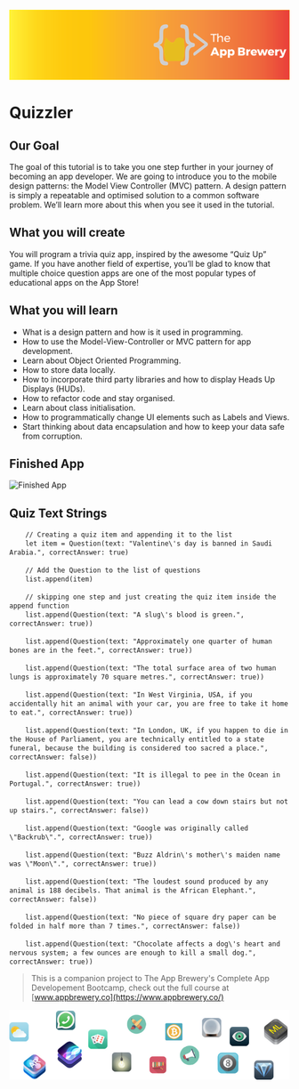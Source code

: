 
![App Brewery Banner](Documentation/AppBreweryBanner.png)

#  Quizzler

## Our Goal

The goal of this tutorial is to take you one step further in your journey of becoming an app developer. We are going to introduce you to the mobile design patterns: the Model View Controller (MVC) pattern. A design pattern is simply a repeatable and optimised solution to a common software problem. We’ll learn more about this when you see it used in the tutorial.

## What you will create

You will program a trivia quiz app, inspired by the awesome “Quiz Up” game. If you have another field of expertise, you’ll be glad to know that multiple choice question apps are one of the most popular types of educational apps on the App Store! 

## What you will learn

* What is a design pattern and how is it used in programming.
* How to use the Model-View-Controller or MVC pattern for app development.
* Learn about Object Oriented Programming.
* How to store data locally.
* How to incorporate third party libraries and how to display Heads Up Displays (HUDs).
* How to refactor code and stay organised.
* Learn about class initialisation. 
* How to programmatically change UI elements such as Labels and Views.
* Start thinking about data encapsulation and how to keep your data safe from corruption.


## Finished App
![Finished App](https://github.com/londonappbrewery/Images/blob/master/Quizzler.gif)




## Quiz Text Strings

        // Creating a quiz item and appending it to the list
        let item = Question(text: "Valentine\'s day is banned in Saudi Arabia.", correctAnswer: true)
        
        // Add the Question to the list of questions
        list.append(item)
        
        // skipping one step and just creating the quiz item inside the append function
        list.append(Question(text: "A slug\'s blood is green.", correctAnswer: true))
        
        list.append(Question(text: "Approximately one quarter of human bones are in the feet.", correctAnswer: true))
        
        list.append(Question(text: "The total surface area of two human lungs is approximately 70 square metres.", correctAnswer: true))
        
        list.append(Question(text: "In West Virginia, USA, if you accidentally hit an animal with your car, you are free to take it home to eat.", correctAnswer: true))
        
        list.append(Question(text: "In London, UK, if you happen to die in the House of Parliament, you are technically entitled to a state funeral, because the building is considered too sacred a place.", correctAnswer: false))
        
        list.append(Question(text: "It is illegal to pee in the Ocean in Portugal.", correctAnswer: true))
        
        list.append(Question(text: "You can lead a cow down stairs but not up stairs.", correctAnswer: false))
        
        list.append(Question(text: "Google was originally called \"Backrub\".", correctAnswer: true))
        
        list.append(Question(text: "Buzz Aldrin\'s mother\'s maiden name was \"Moon\".", correctAnswer: true))
        
        list.append(Question(text: "The loudest sound produced by any animal is 188 decibels. That animal is the African Elephant.", correctAnswer: false))
        
        list.append(Question(text: "No piece of square dry paper can be folded in half more than 7 times.", correctAnswer: false))
        
        list.append(Question(text: "Chocolate affects a dog\'s heart and nervous system; a few ounces are enough to kill a small dog.", correctAnswer: true))
        


>This is a companion project to The App Brewery's Complete App Developement Bootcamp, check out the full course at [www.appbrewery.co](https://www.appbrewery.co/)

![End Banner](Documentation/readme-end-banner.png)
